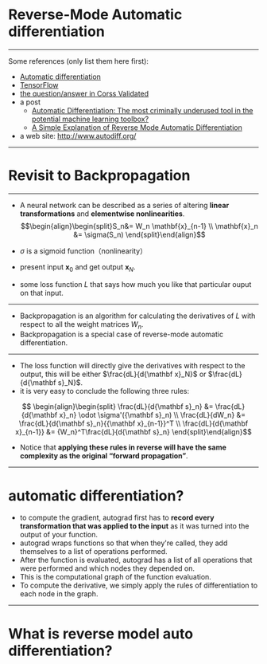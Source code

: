 # Reverse-Mode Automatic differentiation
---
Some references (only list them here first):

- [Automatic differentiation](https://en.wikipedia.org/wiki/Automatic_differentiation#Reverse_accumulation)
- [TensorFlow](https://github.com/tensorflow/tensorflow/blob/master/tensorflow/python/ops/gradients.py#L308)
- [the question/answer in Corss Validated](https://stats.stackexchange.com/questions/224140/step-by-step-example-of-reverse-mode-automatic-differentiation)
- a post
    - [Automatic Differentiation: The most criminally underused tool in the potential machine learning toolbox?](https://justindomke.wordpress.com/2009/02/17/automatic-differentiation-the-most-criminally-underused-tool-in-the-potential-machine-learning-toolbox/) 
    - [A Simple Explanation of Reverse Mode Automatic Differentiation](https://justindomke.wordpress.com/2009/03/24/a-simple-explanation-of-reverse-mode-automatic-differentiation/)
- a web site: http://www.autodiff.org/

---
# Revisit to Backpropagation
---
- A neural network can be described as a series of altering **linear transformations** and **elementwise nonlinearities**.
$$\begin{align}\begin{split}S_n&= W_n \mathbf{x}_{n-1} \\ \mathbf{x}_n &= \sigma(S_n) \end{split}\end{align}$$

- $\sigma$ is a sigmoid function（nonlinearity）
- present input ${\mathbf x}_0$ and get output ${\mathbf x}_N$.
- some loss function $L$ that says how much you like that particular ouput on that input.

--- 
- Backpropagation is an algorithm for calculating the derivatives of $L$ with respect to all the weight matrices $W_n$.
- Backpropagation is a special case of reverse-mode automatic differentiation.

---
- The loss function will directly give the derivatives with respect to the output, this will be either $\frac{dL}{d{\mathbf x}_N}$ or $\frac{dL}{d{\mathbf s}_N}$.
- it is very easy to conclude the following three rules:

$$ \begin{align}\begin{split} \frac{dL}{d{\mathbf s}_n} &= \frac{dL}{d{\mathbf x}_n} \odot \sigma'({\mathbf s}_n) \\
\frac{dL}{dW_n} &= \frac{dL}{d{\mathbf s}_n}{{\mathbf x}_{n-1}}^T \\
\frac{dL}{d{\mathbf x}_{n-1}} &= {W_n}^T\frac{dL}{d{\mathbf s}_n} \end{split}\end{align}$$

- Notice that **applying these rules in reverse will have the same complexity as the original “forward propagation”**.
---

# automatic differentiation?
- to compute the gradient, autograd first has to **record every transformation that was applied to the input** as it was turned into the output of your function.
- autograd wraps functions so that when they're called, they add themselves to a list of operations performed.
- After the function is evaluated, autograd has a list of all operations that were performed and which nodes they depended on.
- This is the computational graph of the function evaluation.
- To compute the derivative, we simply apply the rules of differentiation to each node in the graph.
---

# What is reverse model auto differentiation?
